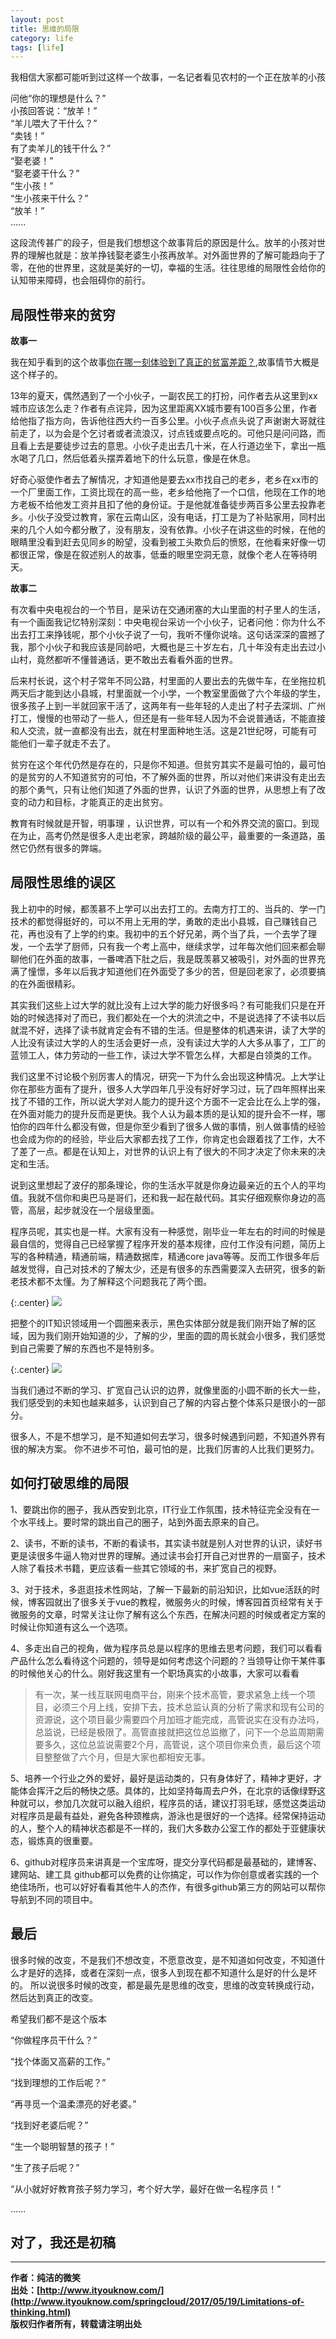 ```yaml
---
layout: post
title: 思维的局限
category: life
tags: [life]
---
```



我相信大家都可能听到过这样一个故事，一名记者看见农村的一个正在放羊的小孩

问他“你的理想是什么？”  
小孩回答说：“放羊！”  
“羊儿喂大了干什么？”   
“卖钱！”  
有了卖羊儿的钱干什么？”  
“娶老婆！”  
“娶老婆干什么？”  
“生小孩！”  
“生小孩来干什么？”  
“放羊！”  
 ......

这段流传甚广的段子，但是我们想想这个故事背后的原因是什么。放羊的小孩对世界的理解也就是：放羊挣钱娶老婆生小孩再放羊。对外面世界的了解可能趋向于了零，在他的世界里，这就是美好的一切，幸福的生活。往往思维的局限性会给你的认知带来障碍，也会阻碍你的前行。


## 局限性带来的贫穷


**故事一**

我在知乎看到的这个故事[你在哪一刻体验到了真正的贫富差距？](https://www.zhihu.com/question/56322619/answer/156776118),故事情节大概是这个样子的。

13年的夏天，偶然遇到了一个小伙子，一副农民工的打扮，问作者去从这里到xx城市应该怎么走？作者有点诧异，因为这里距离XX城市要有100百多公里，作者给他指了指方向，告诉他往西大约一百多公里。小伙子点点头说了声谢谢大哥就往前走了，以为会是个乞讨者或者流浪汉，讨点钱或要点吃的。可他只是问问路，而且看上去是要徒步过去的意思。小伙子走出去几十米，在人行道边坐下，拿出一瓶水喝了几口，然后低着头摆弄着地下的什么玩意，像是在休息。

好奇心驱使作者去了解情况，才知道他是要去xx市找自己的老乡，老乡在xx市的一个厂里面工作，工资比现在的高一些，老乡给他拖了一个口信，他现在工作的地方老板不给他发工资并且扣了他的身份证。于是他就准备徒步两百多公里去投靠老乡。小伙子没受过教育，家在云南山区，没有电话，打工是为了补贴家用，同村出来的几个人如今都分散了，没有朋友，没有依靠。小伙子在讲这些的时候，在他的眼睛里没看到赶去见同乡的盼望，没看到被工头欺负后的愤怒，在他看来好像一切都很正常，像是在叙述别人的故事，低垂的眼里空洞无意，就像个老人在等待明天。

**故事二**

有次看中央电视台的一个节目，是采访在交通闭塞的大山里面的村子里人的生活，有一个画面我记忆特别深刻：中央电视台采访一个小伙子，记者问他：你为什么不出去打工来挣钱呢，那个小伙子说了一句，我听不懂你说啥。这句话深深的震撼了我，那个小伙子和我应该是同龄吧，大概也是三十岁左右，几十年没有走出去过小山村，竟然都听不懂普通话，更不敢出去看看外面的世界。

后来村长说，这个村子常年不同公路，村里面的人要出去的先做牛车，在坐拖拉机两天后才能到达小县城，村里面就一个小学，一个教室里面做了六个年级的学生，很多孩子上到一半就回家干活了，这两年有一些年轻的人走出了村子去深圳、广州打工，慢慢的也带动了一些人，但还是有一些年轻人因为不会说普通话，不能直接和人交流，就一直都没有出去，就在村里面种地生活。这是21世纪呀，可能有可能他们一辈子就走不去了。

贫穷在这个年代仍然是存在的，只是你不知道。但贫穷其实不是最可怕的，最可怕的是贫穷的人不知道贫穷的可怕，不了解外面的世界，所以对他们来讲没有走出去的那个勇气，只有让他们知道了外面的世界，认识了外面的世界，从思想上有了改变的动力和目标，才能真正的走出贫穷。

教育有时候就是开智，明事理 ，认识世界，可以有一个和外界交流的窗口。到现在为止，高考仍然是很多人走出老家，跨越阶级的最公平，最重要的一条道路，虽然它仍然有很多的弊端。


## 局限性思维的误区

我上初中的时候，都羡慕不上学可以出去打工的。去南方打工的、当兵的、学一门技术的都觉得挺好的，可以不用上无用的学，勇敢的走出小县城，自己赚钱自己花，再也没有了上学的约束。我初中的五个好兄弟，两个当了兵，一个去学了理发，一个去学了厨师，只有我一个考上高中，继续求学，过年每次他们回来都会聊聊他们在外面的故事，一番啤酒下肚之后，我是既羡慕又被吸引，对外面的世界充满了憧憬，多年以后我才知道他们在外面受了多少的苦，但是回老家了，必须要搞的在外面很精彩。

其实我们这些上过大学的就比没有上过大学的能力好很多吗？有可能我们只是在开始的时候选择对了而已，我们都处在一个大的洪流之中，不是说选择了不读书以后就混不好，选择了读书就肯定会有不错的生活。但是整体的机遇来讲，读了大学的人比没有读过大学的人的生活会更好一点，没有读过大学的人大多从事了，工厂的蓝领工人，体力劳动的一些工作，读过大学不管怎么样，大都是白领类的工作。


我们这里不讨论极个别厉害人的情况，研究一下为什么会出现这种情况。上大学让你在那些方面有了提升，很多人大学四年几乎没有好好学习过，玩了四年照样出来找了不错的工作，所以说大学对人能力的提升这个方面不一定会比在么上学的强，在外面对能力的提升反而是更快。我个人认为最本质的是认知的提升会不一样，哪怕你的四年什么都没有做，但是你至少看到了很多人做的事情，别人做事情的经验也会成为你的的经验，毕业后大家都去找了工作，你肯定也会跟着找了工作，大不了差了一点。都是在认知上，对世界的认识上有了很大的不同才决定了你未来的决定和生活。

说到这里想起了波仔的那条理论，你的生活水平就是你身边最亲近的五个人的平均值。我就不信你和奥巴马是哥们，还和我一起在敲代码。其实仔细观察你身边的高管，高层，起步就没在一个层级里面。


程序员呢，其实也是一样。大家有没有一种感觉，刚毕业一年左右的时间的时候是最自信的，觉得自己已经掌握了程序开发的基本规律，应付工作没有问题，简历上写的各种精通，精通前端，精通数据库，精通core java等等。反而工作很多年后越发觉得，自己对技术的了解太少，还是有很多的东西需要深入去研究，很多的新老技术都不太懂。为了解释这个问题我花了两个图。

{:.center}
![](http://www.ityouknow.com/assets/images/2017/it-limit-01.jpg)

把整个的IT知识领域用一个圆圈来表示，黑色实体部分就是我们刚开始了解的区域，因为我们刚开始知道的少，了解的少，里面的圆的周长就会小很多，我们感觉到自己需要了解的东西也不是特别多。


{:.center}
![](http://www.ityouknow.com/assets/images/2017/it-limit-02.jpg)

当我们通过不断的学习、扩宽自己认识的边界，就像里面的小圆不断的长大一些，我们感受到的未知也越来越多，认识到自己了解的内容占整个体系只是很小的一部分。

很多人，不是不想学习，是不知道如何去学习，很多时候遇到问题，不知道外界有很的解决方案。
你不进步不可怕，最可怕的是，比我们厉害的人比我们更努力。


## 如何打破思维的局限


1、要跳出你的圈子，我从西安到北京，IT行业工作氛围，技术特征完全没有在一个水平线上。要时常的跳出自己的圈子，站到外面去原来的自己。

2、读书，不断的读书，不断的看读书，其实读书就是别人对世界的认识，读好书更是读很多牛逼人物对世界的理解。通过读书会打开自己对世界的一扇窗子，技术人除了看技术书籍，更应该看一些其它领域的书，来扩宽自己的视野。

3、对于技术，多逛逛技术性网站，了解一下最新的前沿知识，比如vue活跃的时候，博客园就出了很多关于vue的教程，微服务火的时候，博客园首页经常有关于微服务的文章，时常关注让你了解有这么个东西，在解决问题的时候或者定方案的时候让你知道有这么一个选项。

4、多走出自己的视角，做为程序员总是以程序的思维去思考问题，我们可以看看产品什么怎么看待这个问题的，领导是如何考虑这个问题的？当领导让你干某件事的时候他关心的什么。刚好我这里有一个职场真实的小故事，大家可以看看

> 有一次，某一线互联网电商平台，刚来个技术高管，要求紧急上线一个项目，必须三个月上线，安排下去，技术总监认真的分析了需求和现有公司的资源说，这个项目最少需要四个月加班才能完成，高管说实在没有办法吗，总监说，已经是极限了。高管直接就把这位总监撤了，问下一个总监周期需要多久，这位总监说需要2个月，高管说，这个项目你来负责，最后这个项目整整做了六个月，但是大家也都相安无事。

5、培养一个行业之外的爱好，最好是运动类的，只有身体好了，精神才更好，才能体会挥汗之后的畅快之感。具体的，比如坚持每周去户外，在北京的话像绿野这种就可以，参加几次就可以融入组织，程序员的话，建议打羽毛球，感觉这类运动对程序员是最有益处，避免各种颈椎病，游泳也是很好的一个选择。经常保持运动的人，整个人的精神状态都是不一样的，我们大多数办公室工作的都处于亚健康状态，锻炼真的很重要。

6、github对程序员来讲真是一个宝库呀，提交分享代码都是最基础的，建博客、建网站、建工具 github都可以免费的让你搞定，可以作为你创意或者实践的一个绝佳场所，也可以好好看看其他牛人的杰作，有很多github第三方的网站可以帮你导航到不同的项目中。


##  最后

很多时候的改变，不是我们不想改变，不愿意改变，是不知道如何改变，不知道什么才是好的选择，或者在深刻一点，很多人到现在都不知道什么是好的什么是坏的。
所以说很多时候的改变，都是最先是思维的改变，思维的改变转换成行动，然后达到真正的改变。

希望我们都不是这个版本

“你做程序员干什么？”

“找个体面又高薪的工作。”

“找到理想的工作后呢？”

“再寻觅一个温柔漂亮的好老婆。”

“找到好老婆后呢？”

“生一个聪明智慧的孩子！”

“生了孩子后呢？”

“从小就好好教育孩子努力学习，考个好大学，最好在做一名程序员！”

 ......




##  对了，我还是初稿


-------------
**作者：纯洁的微笑**  
**出处：[http://www.ityouknow.com/](http://www.ityouknow.com/springcloud/2017/05/19/Limitations-of-thinking.html)**      
**版权归作者所有，转载请注明出处** 